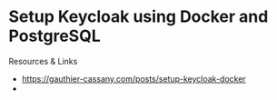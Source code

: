 # Setup Keycloak using Docker and PostgreSQL



Resources & Links
- https://gauthier-cassany.com/posts/setup-keycloak-docker
-

